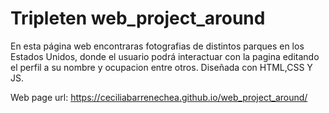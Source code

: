 # Tripleten web_project_around

En esta página web encontraras fotografias de distintos parques en los Estados Unidos, donde el usuario podrá interactuar con la pagina editando el perfil a su nombre y ocupacion entre otros.
Diseñada con HTML,CSS Y JS.

Web page url: https://ceciliabarrenechea.github.io/web_project_around/
